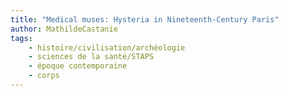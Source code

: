 ```yaml
---
title: "Medical muses: Hysteria in Nineteenth-Century Paris"
author: MathildeCastanie
tags:
    - histoire/civilisation/archéologie
    - sciences de la santé/STAPS
    - époque contemporaine
    - corps
---
```


